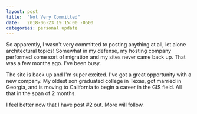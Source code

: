 ```yaml
---
layout: post
title:  "Not Very Committed"
date:   2018-06-23 19:15:00 -0500
categories: personal update
---
```

So apparently, I wasn't very committed to posting anything at all, let alone architectural topics! Somewhat in my defense, my hosting company performed some sort of migration and my sites never came back up. That was a few months ago. I've been busy.

The site is back up and I'm super excited. I've got a great opportunity with a new company. My oldest son graduated college in Texas, got married in Georgia, and is moving to California to begin a career in the GIS field. All that in the span of 2 months.

I feel better now that I have post #2 out. More will follow. 


